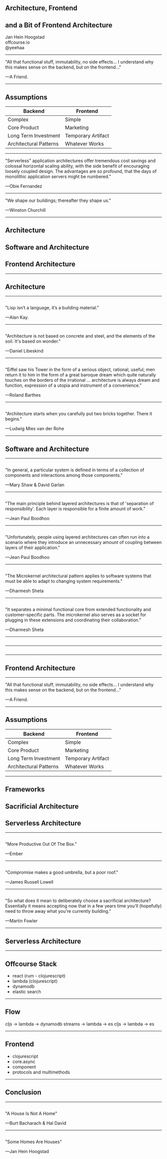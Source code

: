 ## Architecture, Frontend 
## and a Bit of Frontend Architecture
Jan Hein Hoogstad   
offcourse.io   
@yeehaa

<!---

Good morning everyone. Really excited to be here. My name is Jan Hein Hoogstad. In my previous life, I was a professor in philosophy and cultural studies. But nowadays, I am running a startup called Offcourse. Offcourse is going to radically change the way you learn new skills online, but that's not what I'm going to talk about today. Simply check out our website if you want to know more.

Instead, I will talk about buildings, actual buildings - houses, towers, bridges, etc. And I will talk about what they share with the constructions that we developers are building: programs, applications.

-->
---
"All that functional stuff, immutability, no side effects... I understand why this makes sense on the backend, but on the frontend..." 

—A Friend.

<!---

The inspiration for this presentation came from a comment that a good friend of mine made when I explained my choice of clojurescript as the language that I used for the offcourse frontend. I don't remember his exact words, but he said something along the lines of:  

"All that functional stuff, immutability, no side effects... I understand why this makes sense on the backend, but on the frontend..." 

What I found interesting about his remarks was not as much the content, but the assumptions about frontend development that were implied in his words.

Let me spell them out for you:

-->

---
## Assumptions

|Backend                |Frontend                     |
|---------------------  |-----------------------------|
|Complex                |Simple                       |
|Core Product           |Marketing                    |
|Long Term Investment   |Temporary Artifact           |
|Architectural Patterns |Whatever Works               |

<!---

The point of this presentation is too debunk all these assumptions about frontend architecture. It roughly consists of two parts:

-->

---
"Serverless" application architectures offer tremendous cost savings and colossal horizontal scaling ability, with the side benefit of encouraging loosely coupled design. The advantages are so profound, that the days of monolithic application servers might be numbered." 

—Obie Fernandez

<!--

The current transition towards so-called serverless architectures means that the frontend is becoming more and more important. Obie Fernandez, for instance, claims:

"Serverless" application architectures offer tremendous cost savings and colossal horizontal scaling ability, with the side benefit of encouraging loosely coupled design. The advantages are so profound, that the days of monolithic application servers might be numbered." 

Following this observation, seriously thinking about frontend architectures is therefore no longer a luxury but a must.
-->

---
"We shape our buildings; thereafter they shape us." 

—Winston Churchill

<!--

But the second, even more important reason is, that not thinking about architecture is a mistake under all circumstances. Here I'm in the company, not only of many famous architects but also statesmen like Winston Churchill who claimed that "We shape our buildings; thereafter they shape us."

-->

---
## Architecture
## Software and Architecture
## Frontend Architecture

<!---

This presentation consists of three parts. 

In the first, I will talk about architecture in general, how its use in software development is significally different from its physical counterpart, and why this matters.

In the second part, I will go through a some important design patterns and show what they look like as actual buildings

The last part, focusses on frontend architecture patterns in particular and how serverless changes everything.

-->

---
## Architecture

---
<img class="stretch" data-src="assets/brick-generic.jpg">

"Lisp isn’t a language, it’s a building material." 

—Alan Kay.

<!--- 

Alan Kay famously said that: "Lisp isn’t a language, it’s a building material." To me, this is exemplary of the way developers conceive architecture. We understand architecture in terms of the building blocks that we use, such as:

+ Languages
+ Abstractions
+ Libraries and Frameworks
+ Patterns

Although code reading groups are becoming more common, the actual artifacts that we produce - namely programs as programs - are still rarely discussed.

-->

---
<img class="stretch" data-src="assets/libeskind.jpg">

"Architecture is not based on concrete and steel, and the elements of the soil. It's based on wonder." 

—Daniel Libeskind

<!---

Actual Architects tend to do the exact opposite. Daniel Libeskind for instance said that: 


"Architecture is not based on concrete and steel, and the elements of the soil. It's based on wonder." 

Although a bit too new-agey for me taste. It does clearly illustrate the way architects view their profession. To them, architecture is not about the building blocks that they use, but the lived spaces that emerge from these pieces.
-->

---
<img class="stretch" data-src="assets/eiffel-tower.jpg">

“Eiffel saw his Tower in the form of a serious object, rational, useful; men return it to him in the form of a great baroque dream which quite naturally touches on the borders of the irrational ... architecture is always dream and function, expression of a utopia and instrument of a convenience.” 

—Roland Barthes

<!---

Of course, leave it to the philosophers to go even a step further. Roland Barthes, for instance, said that:

“Eiffel saw his Tower in the form of a serious object, rational, useful; men return it to him in the form of a great baroque dream which quite naturally touches on the borders of the irrational ... architecture is always dream and function, expression of a utopia and instrument of a convenience.” 

To Barthes, architecture is also a expression of a future that can be, of could have been. 

-->

---
<img class="stretch" data-src="assets/eiffel-tower.gif">

"Architecture starts when you carefully put two bricks together. There it begins." 

—Ludwig Mies van der Rohe

<!---

To sum this up: Architecture is three things at the same time:

1. Lived Spaces
2. An expression of a desired future
3. But, of course, it's also simply assemblage of building blocks.

Or, as the famous modernist architect Mies van der Rohe said: "Architecture starts when you carefully put two bricks together. There it begins." 

-->

---
## Software and Architecture

<!---

In the next section of this presentation, I will look at different software architecture patterns by comparing them to actual buildings.

-->

---
<img class="stretch" data-src="assets/blueprint.jpg">

"In general, a particular system is defined in terms of a collection of components and interactions among those components." 

—Mary Shaw & David Garlan

<!---

When we talk about sofware architecture, we mostly talk about patterns i.e. how do the different components relate to each other. Mary Shaw and David Garlan for instance define software architecture as follows:

"In general, a particular system is defined in terms of a collection of components and interactions among those components." 

-->

---
<img class="stretch" data-src="assets/three-stories.jpg">

"The main principle behind layered architectures is that of 'separation of responsibility'. Each layer is responsible for a finite amount of work."

—Jean Paul Boodhoo

<!---

The best known, and probably still most commonly used, software architecture pattern is the so-called layered architecture. 


"The main principle behind layered architectures is that of 'separation of responsibility'. Each layer is responsible for a finite amount of work."

This is comparable to classic house layout, as idealized in the dollhouse in the picture. Each floor has a clearly defined responsibility. The bottom layer is the living room, the middle the parent's bedroom, and the top one is where the baby sleeps.

In software development, a layered architecture can have many layers, but in its simplest form it consists of a persistence layer with business and presentation layers build on top of it.

-->

---
<img class="stretch" data-src="assets/escher.jpg">

"Unfortunately, people using layered architectures can often run into a scenario where they introduce an unnecessary amount of coupling between layers of their application."

—Jean Paul Boodhoo

<!--

In practice, however, layered architectures often end up like the Escher print above. This is due to the fact that layered architectures usually end up highly coupled. As described in this quote:

"Unfortunately, people using layered architectures can often run into a scenario where they introduce an unnecessary amount of coupling between layers of their application."

Which results in fragile applications that are difficult to change or extend.

-->

---
<img class="stretch" data-src="assets/oude-kerk-before.jpg">

"The Microkernel architectural pattern applies to software systems that must be able to adapt to changing system requirements."

—Dharmesh Sheta

<!--

The microkernel patters aims to correct the flaws of the layered architecture. This "architectural pattern applies to software systems that must be able to adapt to changing system requirements."

The 'Oude Kerk' in Amsterdam actually followed a very similar architectural pattern. First look at its original state...

-->

---
<img class="stretch" data-src="assets/oude-kerk.jpg">

"It separates a minimal functional core from extended functionality and customer-specific parts. The microkernel also serves as a socket for plugging in these extensions and coordinating their collaboration."

—Dharmesh Sheta

<!--

And compare that to how it looks now.

This quote about the microkernel pattern equally applies to the architecture of the 'Oude Kerk':

"It separates a minimal functional core from extended functionality and customer-specific parts. The microkernel also serves as a socket for plugging in these extensions and coordinating their collaboration."

-->

---
<img class="stretch" data-src="assets/jfk-airport-photo.jpg">

<!---
microservices architecture
-->

---
<img class="stretch" data-src="assets/jfk-airport-plan.png">

---
## Frontend Architecture

---
"All that functional stuff, immutability, no side effects... I understand why this makes sense on the backend, but on the frontend..." 

—A Friend.

---
## Assumptions

|Backend                |Frontend                     |
|---------------------  |-----------------------------|
|Complex                |Simple                       |
|Core Product           |Marketing                    |
|Long Term Investment   |Temporary Artifact           |
|Architectural Patterns |Whatever Works               |

---
## Frameworks
## Sacrificial Architecture
## Serverless Architecture

---
<img class="stretch" data-src="assets/prefab.gif">

"More Productive Out Of The Box." 

—Ember
    
<!---
## Advantages
+ Quick To Get Started 
+ One Model Fits All
-->

---
<img class="stretch" data-src="assets/belgian-house2.jpg">

"Compromise makes a good umbrella, but a poor roof." 

—James Russell Lowell

<!---
## Disadvantages
+ Limited Options to Customize
-->

---
<img class="stretch" data-src="assets/tiny-house.jpg">

"So what does it mean to deliberately choose a sacrificial architecture? Essentially it means accepting now that in a few years time you'll (hopefully) need to throw away what you're currently building."

—Martin Fowler

---
## Serverless Architecture

<!---
misnomer
-->

---
## Offcourse Stack

+ react (rum - clojurescript)
+ lambda (clojurescript)
+ dynamodb
+ elastic search

<!---
merely bricks not that interesting. Architecture starts when you put these things together
-->

---
## Flow

cljs -> lambda -> dynamodb streams -> lambda -> es
cljs -> lambda -> es

<!--
+ high-level does not look that much different from a  traditional client-server stack, but this is misleading. 
+ Interesting part is that all elements are completely decoupled. 
+ In other words, a serverless architecture forces you to avoid unnecessary dependencies
-->

---
## Frontend

+ clojurescript
+ core.async
+ component
+ protocols and multimethods

<!--
With Offcourse we tried to bring a similar approach to the frontend.
-->

---
## Conclusion

---
<img class="stretch" data-src="assets/unlivable-house.jpg">

"A House Is Not A Home" 

—Burt Bacharach & Hal David

<!---
To make this more concrete, no one has said this clearer than the great philosophers Burt Bacharach and Hal David, when they used the voice of Dionne Warwick to claim that: "A House is Not a Home"
-->

---
<img class="stretch" data-src="assets/cozy-house.jpg">

"Some Homes Are Houses" 

—Jan Hein Hoogstad

<!---
On the flip side, however, that some homes are in fact actual houses. Made of bricks, concrete and pipes, etc. In other words, there is a strong relation between building blocks and way they are used.
-->

<!---
Engineering is not a science. Science studies particular events to find general laws. Engineering design makes use of the laws to solve particular practical problems. In this it is more closely related to art or craft. –Ove Arup

-->
